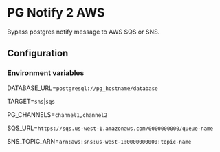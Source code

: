 # PG Notify 2 AWS

Bypass postgres notify message to AWS SQS or SNS.


## Configuration

### Environment variables

DATABASE_URL=`postgresql://pg_hostname/database`

TARGET=`sns`|`sqs`

PG_CHANNELS=`channel1,channel2`

SQS_URL=`https://sqs.us-west-1.amazonaws.com/0000000000/queue-name`

SNS_TOPIC_ARN=`arn:aws:sns:us-west-1:0000000000:topic-name`
